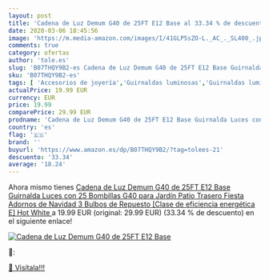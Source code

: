 ```yaml
---
layout: post
title: 'Cadena de Luz Demum G40 de 25FT E12 Base al 33.34 % de descuento'
date: 2020-03-06 18:45:56
image: 'https://m.media-amazon.com/images/I/41GLP5sZO-L._AC_._SL400_.jpg'
comments: true
category: ofertas
author: 'tole.es'
slug: 'B07THQY9B2-es Cadena de Luz Demum G40 de 25FT E12 Base Guirnalda Luces...'
sku: 'B07THQY9B2-es'
tags: [ 'Accesorios de joyería','Guirnaldas luminosas','Guirnaldas luminosas de interior','Iluminación','Joyería','Limpieza y cuidado de joyas','navidad', ]
actualPrice: 19.99 EUR
currency: EUR
price: 19.99
comparePrice: 29.99 EUR
prodname: 'Cadena de Luz Demum G40 de 25FT E12 Base Guirnalda Luces con 25 Bombillas G40 para Jardín Patio Trasero Fiesta Adornos de Navidad  3 Bulbos de Repuesto  [Clase de eficiencia energética E]  Hot White '
country: 'es'
flag: '🇪🇸'
brand: ''
buyurl: 'https://www.amazon.es/dp/B07THQY9B2/?tag=tolees-21'
descuento: '33.34'
average: '18.24'
---
```


Ahora mismo tienes [Cadena de Luz Demum G40 de 25FT E12 Base Guirnalda Luces con 25 Bombillas G40 para Jardín Patio Trasero Fiesta Adornos de Navidad  3 Bulbos de Repuesto  [Clase de eficiencia energética E]  Hot White ](https://www.amazon.es/dp/B07THQY9B2/?tag=tolees-21) a 19.99 EUR (original: 29.99 EUR) (33.34 %  de descuento) en el siguiente enlace!

[![Cadena de Luz Demum G40 de 25FT E12 Base](https://m.media-amazon.com/images/I/41GLP5sZO-L._AC_._SL400_.jpg)](https://www.amazon.es/dp/B07THQY9B2/?tag=tolees-21)

🔎:


[🛒 Visítala!!!](https://www.amazon.es/dp/B07THQY9B2/?tag=tolees-21)
